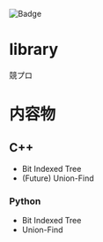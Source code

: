 ![Badge](https://cp-logo.vercel.app/atcoder/akimasa_l)
# library

競プロ

# 内容物

## C++

- Bit Indexed Tree
- (Future) Union-Find

### Python

- Bit Indexed Tree
- Union-Find
